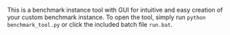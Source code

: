 This is a benchmark instance tool with GUI for intuitive and easy creation of your custom benchmark instance.
To open the tool, simply run `python benchmark_tool.py` or click the included batch file `run.bat`.
